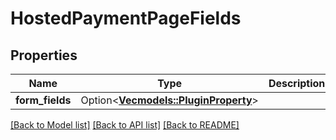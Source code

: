 # HostedPaymentPageFields

## Properties

Name | Type | Description | Notes
------------ | ------------- | ------------- | -------------
**form_fields** | Option<[**Vec<models::PluginProperty>**](PluginProperty.md)> |  | [optional]

[[Back to Model list]](../README.md#documentation-for-models) [[Back to API list]](../README.md#documentation-for-api-endpoints) [[Back to README]](../README.md)


